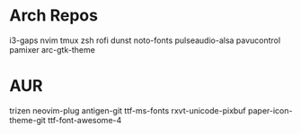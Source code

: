 Arch Repos
==========
i3-gaps
nvim
tmux
zsh
rofi
dunst
noto-fonts
pulseaudio-alsa
pavucontrol
pamixer
arc-gtk-theme

AUR
===
trizen
neovim-plug
antigen-git
ttf-ms-fonts
rxvt-unicode-pixbuf
paper-icon-theme-git
ttf-font-awesome-4
